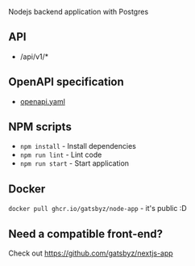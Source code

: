 Nodejs backend application with Postgres

## API

- /api/v1/\*

## OpenAPI specification

- [openapi.yaml](./openapi/openapi.yaml)

## NPM scripts

- `npm install` - Install dependencies
- `npm run lint` - Lint code
- `npm run start` - Start application

## Docker 
`docker pull ghcr.io/gatsbyz/node-app` - it's public :D

## Need a compatible front-end?
Check out https://github.com/gatsbyz/nextjs-app